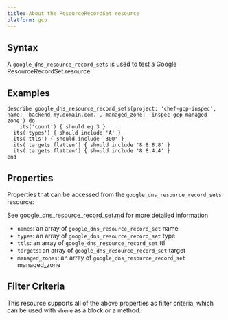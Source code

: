 ```yaml
---
title: About the ResourceRecordSet resource
platform: gcp
---
```



## Syntax
A `google_dns_resource_record_sets` is used to test a Google ResourceRecordSet resource

## Examples
```
describe google_dns_resource_record_sets(project: 'chef-gcp-inspec', name: 'backend.my.domain.com.', managed_zone: 'inspec-gcp-managed-zone') do
	its('count') { should eq 3 }
  its('types') { should include 'A' }
  its('ttls') { should include '300' }
  its('targets.flatten') { should include '8.8.8.8' }
  its('targets.flatten') { should include '8.8.4.4' }
end
```

## Properties
Properties that can be accessed from the `google_dns_resource_record_sets` resource:

See [google_dns_resource_record_set.md](google_dns_resource_record_set.md) for more detailed information
  * `names`: an array of `google_dns_resource_record_set` name
  * `types`: an array of `google_dns_resource_record_set` type
  * `ttls`: an array of `google_dns_resource_record_set` ttl
  * `targets`: an array of `google_dns_resource_record_set` target
  * `managed_zones`: an array of `google_dns_resource_record_set` managed_zone

## Filter Criteria
This resource supports all of the above properties as filter criteria, which can be used
with `where` as a block or a method.
